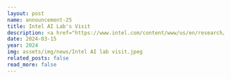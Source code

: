 ```yaml
---
layout: post
name: announcement-25
title: Intel AI Lab's Visit
description: <a href="https://www.intel.com/content/www/us/en/research/featured-researchers/mariano-phielipp.html">Dr. Mariano Phielipp</a> from the Intel AI Lab visits the Fluidic City Lab. 
date: 2024-03-15 
year: 2024
img: assets/img/news/Intel AI lab visit.jpeg
related_posts: false
read_more: false 
---
```


